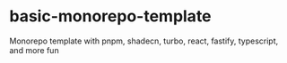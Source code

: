 # basic-monorepo-template
Monorepo template with pnpm, shadecn, turbo, react, fastify, typescript, and more fun
